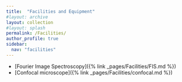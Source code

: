 ```yaml
---
title:  "Facilities and Equipment"
#layout: archive
layout: collection
#layout: splash
permalink: /Facilities/
author_profile: true
sidebar:
  nav: "facilities"
---
```

* [Fourier Image Spectroscopy]({% link _pages/Facilities/FIS.md %})
* [Confocal microscope]({% link _pages/Facilities/confocal.md %})
